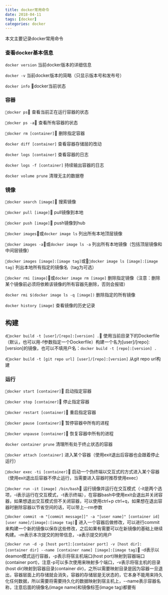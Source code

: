 ```yaml
---
title: docker常用命令
date: 2018-04-11
tags: [docker]
categories: docker
---
```


本文主要记录docker常用命令

<!--more-->

### 查看docker基本信息

`docker version`  当前docker版本的详细信息

`docker -v`       当前docker版本的简略（只显示版本号和发布号）

`docker info`     docker当前状态


### 容器

`docker ps`                 查看当前正在运行容器的状态

`docker ps -a`              查看所有容器的状态

`docker rm [container]`  删除指定容器

`docker diff [container]` 查看容器存储层的改动

`docker logs [container]` 查看容器的日志

`docker logs -f [container]` 持续输出容器的日志

`docker volume prune` 清理无主的数据卷

### 镜像

`docker search [image]`  搜索镜像

`docker pull [image]`    pull镜像到本地

`docker push [image]`    push镜像到hub

`docker images`或`docker image ls`  列出所有本地顶层镜像

`docker images -a`或`docker image ls -a`  列出所有本地镜像（包括顶层镜像和中间层镜像）

`docker images [image]:[image tag]`或`docker image ls [image]:[image tag]`  列出本地所有指定的镜像名（tag为可选）

`docker rmi [image]`或`docker image rm [image]`  删除指定镜像（注意：删除某个镜像前必须将依赖该镜像的所有容器先删除，否则会报错）

`docker rmi $(docker image ls -q [image])`  删除指定的所有镜像

`docker history [image]` 查看镜像的历史记录


## 构建

`docker build -t [user]/[repo]:[version] .`  使用当前目录下的Dockerfile（默认，也可以用-f参数指定一个Dockerfile）构建一个名为[user]/[repo]:[version]的镜像，也可以不填用户名：`docker build -t [repo]:[version] .`

`docker build -t [git repo url] [user]/[repo]:[version]`  从git repo url构建


### 运行

`docker start [container]`      启动指定容器

`docker stop [container]`       停止指定容器

`docker restart [container]`    重启指定容器

`docker pause [container]`      暂停容器中所有的进程

`docker unpause [container]`    恢复容器中所有的进程

`docker container prune`        清理所有处于终止状态的容器

`docker attach [container]`     进入某个容器（使用exit退出后容器也会跟着停止运行）

`docker exec -ti [container]`   启动一个伪终端以交互式的方式进入某个容器（使用exit退出后容器不停止运行，当需要进入容器时推荐使用exec）

`docker run -it [image] /bin/bash`  运行镜像并运行在交互模式（-it是两个选项，-i表示运行在交互模式，-t表示终端），在容器bash中使用exit会退出并关闭容器，如果想退出交互模式但不关闭容器，可以使用ctrl+p ctrl+q，如果想在退出容器时删除容器以节省空间的话，可以带上--rm参数

`docker commit -m "[commit message]]" -a "[user name]" [container id] [user name]/[image]:[image tag]`  进入一个容器后做修改，可以进行commit来构建一个新的镜像以保存这些修改，之后如果有需要可以在新镜像的基础上继续构建。-m表示本次提交的附带信息，-a表示提交的用户

`docker run -d -p [host port]:[container port] -v [host dir]:[container dir] --name [container name] [image]:[image tag]`  -d表示以deamon模式运行容器，-p表示将宿主机端口(host port)映射到容器端口(container port)，注意-p可以多次使用来映射多个端口，-v表示将宿主机的目录(host dir)映射到容器目录(container dir)，之所以需要映射目录是因为容器一旦退出，容器层面上的存储就会消失，容器的存储层是无状态的，它本身不能用来持久化任何数据，所以需要将需要持久化的数据映射到宿主机上，--name表示容器名称，注意后面的镜像名(image name)和镜像标签(image tag)都要有